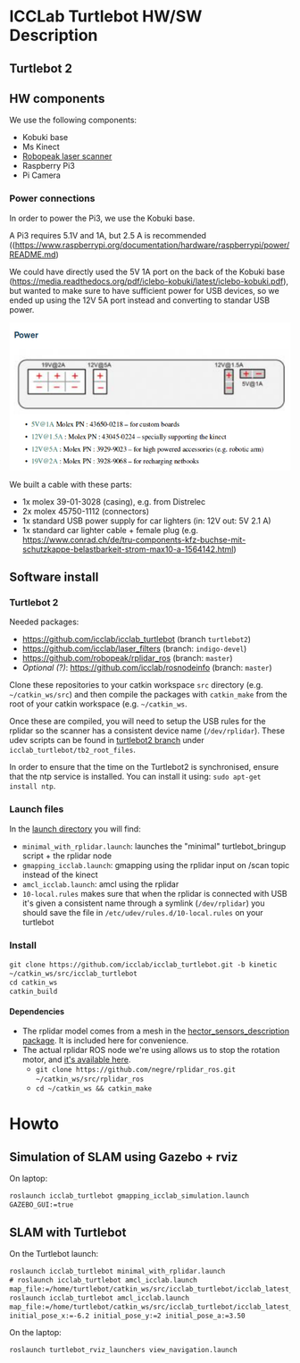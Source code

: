 # ICCLab Turtlebot HW/SW Description

## Turtlebot 2

## HW components

We use the following components:

* Kobuki base
* Ms Kinect
* [Robopeak laser scanner](https://github.com/robopeak/rplidar_ros)
* Raspberry Pi3
* Pi Camera

### Power connections

In order to power the Pi3, we use the Kobuki base.

A Pi3 requires 5.1V and 1A, but 2.5 A is recommended ((https://www.raspberrypi.org/documentation/hardware/raspberrypi/power/README.md)

We could have directly used the 5V 1A port on the back of the Kobuki base (https://media.readthedocs.org/pdf/iclebo-kobuki/latest/iclebo-kobuki.pdf), but wanted to make sure to have sufficient power for USB devices, so we ended up using the 12V 5A port instead and converting to standar USB power.

![Kobuki connectors](kobuki_connectors.png  "Kobuki connectors")

We built a cable with these parts:
- 1x molex 39-01-3028 (casing), e.g. from Distrelec
- 2x molex 45750-1112 (connectors)
- 1x standard USB power supply for car lighters (in: 12V out: 5V 2.1 A)
- 1x standard car lighter cable + female plug (e.g. https://www.conrad.ch/de/tru-components-kfz-buchse-mit-schutzkappe-belastbarkeit-strom-max10-a-1564142.html)

## Software install

### Turtlebot 2

Needed packages:

- https://github.com/icclab/icclab_turtlebot (branch `turtlebot2`)
- https://github.com/icclab/laser_filters (branch: `indigo-devel`)
- https://github.com/robopeak/rplidar_ros (branch: `master`)
- *Optional (?)*: https://github.com/icclab/rosnodeinfo (branch: `master`)

Clone these repositories to your catkin workspace `src` directory (e.g. `~/catkin_ws/src`) and then compile the packages with `catkin_make` from the root of your catkin workspace (e.g. `~/catkin_ws`.

Once these are compiled, you will need to setup the USB rules for the rplidar so the scanner has a consistent device name (`/dev/rplidar`). These udev scripts can be found in [turtlebot2 branch](https://github.com/icclab/icclab_turtlebot/tree/turtlebot2) under `icclab_turtlebot/tb2_root_files`.

In order to ensure that the time on the Turtlebot2 is synchronised, ensure that the ntp service is installed. You can install it using: `sudo apt-get install ntp`.

### Launch files

In the [launch directory](../launch) you will find:

* `minimal_with_rplidar.launch`: launches the "minimal" turtlebot_bringup script + the rplidar node
* `gmapping_icclab.launch`: gmapping using the rplidar input on /scan topic instead of the kinect
* `amcl_icclab.launch`: amcl using the rplidar
* `10-local.rules` makes sure that when the rplidar is connected with 
  USB it's given a consistent name through a symlink (`/dev/rplidar`) you should save the file in
  `/etc/udev/rules.d/10-local.rules` on your turtlebot

### Install

```shell
git clone https://github.com/icclab/icclab_turtlebot.git -b kinetic ~/catkin_ws/src/icclab_turtlebot
cd catkin_ws
catkin_build
```

#### Dependencies

* The rplidar model comes from a mesh in the [hector_sensors_description package](https://wiki.ros.org/hector_sensors_description). It is included here for convenience.
* The actual rplidar ROS node we're using allows us to stop the rotation motor, and [it's available here](https://github.com/negre/rplidar_ros.git).
  * `git clone https://github.com/negre/rplidar_ros.git ~/catkin_ws/src/rplidar_ros`
  * `cd ~/catkin_ws && catkin_make`

# Howto

## Simulation of SLAM using Gazebo + rviz

On laptop:

```shell
roslaunch icclab_turtlebot gmapping_icclab_simulation.launch GAZEBO_GUI:=true
```

## SLAM with Turtlebot

On the Turtlebot launch:

```shell
roslaunch icclab_turtlebot minimal_with_rplidar.launch
# roslaunch icclab_turtlebot amcl_icclab.launch map_file:=/home/turtlebot/catkin_ws/src/icclab_turtlebot/icclab_latest_map.yaml
roslaunch icclab_turtlebot amcl_icclab.launch map_file:=/home/turtlebot/catkin_ws/src/icclab_turtlebot/icclab_latest_map.yaml initial_pose_x:=-6.2 initial_pose_y:=2 initial_pose_a:=3.50
```

On the laptop:

```shell
roslaunch turtlebot_rviz_launchers view_navigation.launch
```
